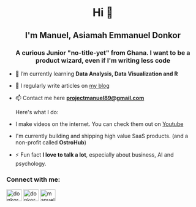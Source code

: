<h1 align="center">Hi 👋</h1>
<h2 align="center">I'm Manuel, Asiamah Emmanuel Donkor</h2>
<h3 align="center">A curious Junior "no-title-yet" from Ghana. I want to be a product wizard, even if I'm writing less code</h3>


- 🌱 I’m currently learning **Data Analysis, Data Visualization and R**

- 📝 I regularly write articles on [my blog](https://www.asiamahemmanuel.com)

- 📫 Contact me here **projectmanuel89@gmail.com**

  Here's what I do:
  
- I make videos on the internet. You can check them out on [Youtube](https://youtube.com/projectmanuel)
  
- I'm currently building and shipping high value SaaS products. (and a non-profit called **OstroHub**)

- ⚡ Fun fact **I love to talk a lot**, especially about business, AI and psychology.

<h3 align="left">Connect with me:</h3>
<p align="left">
<a href="https://twitter.com/donkorbn" target="blank"><img align="center" src="https://raw.githubusercontent.com/rahuldkjain/github-profile-readme-generator/master/src/images/icons/Social/twitter.svg" alt="donkorbn" height="30" width="40" /></a>
<a href="https://linkedin.com/in/donkormanuel" target="blank"><img align="center" src="https://raw.githubusercontent.com/rahuldkjain/github-profile-readme-generator/master/src/images/icons/Social/linked-in-alt.svg" alt="donkormanuel" height="30" width="40" /></a>
<a href="https://fb.com/manueldigital123" target="blank"><img align="center" src="https://raw.githubusercontent.com/rahuldkjain/github-profile-readme-generator/master/src/images/icons/Social/facebook.svg" alt="manueldigital123" height="30" width="40" /></a>
</p>
